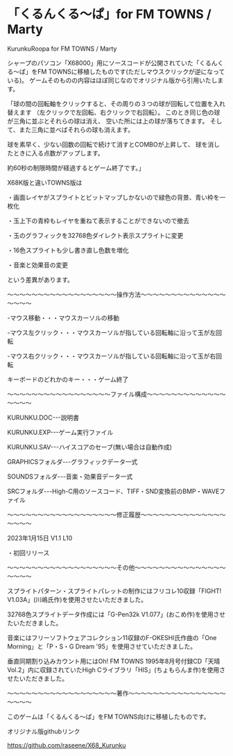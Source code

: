 # 「くるんくる～ぱ」for FM TOWNS / Marty
KurunkuRoopa for FM TOWNS / Marty

シャープのパソコン「X68000」用にソースコードが公開されていた「くるんくる～ぱ」をFM TOWNSに移植したものです(ただしマウスクリックが逆になっている)。
ゲームそのものの内容はほぼ同じなのでオリジナル版から引用いたします。

「球の間の回転軸をクリックすると、その周りの３つの球が回転して位置を入れ替えます
（左クリックで左回転、右クリックで右回転）。
 このとき同じ色の球が三角に並ぶとそれらの球は消え、
空いた所には上の球が落ちてきます。
そして、また三角に並べばそれらの球も消えます。


球を素早く、少ない回数の回転で続けて消すとCOMBOが上昇して、
球を消したときに入る点数がアップします。


約60秒の制限時間が経過するとゲーム終了です。」


X68K版と違いTOWNS版は

・画面レイヤがスプライトとビットマップしかないので緑色の背景、青い枠を一枚化

・玉上下の青枠もレイヤを重ねて表示することができないので撤去

・玉のグラフィックを32768色ダイレクト表示スプライトに変更

・16色スプライトも少し書き直し色数を増化

・音楽と効果音の変更

という差異があります。


～～～～～～～～～～～～～～～～～～操作方法～～～～～～～～～～～～～～～～～～

-マウス移動・・・マウスカーソルの移動

-マウス左クリック・・・マウスカーソルが指している回転軸に沿って玉が左回転

-マウス右クリック・・・マウスカーソルが指している回転軸に沿って玉が右回転

キーボードのどれかのキー・・・ゲーム終了


～～～～～～～～～～～～～～～～～ファイル構成～～～～～～～～～～～～～～～～～

KURUNKU.DOC---説明書

KURUNKU.EXP---ゲーム実行ファイル

KURUNKU.SAV---ハイスコアのセーブ(無い場合は自動作成)

GRAPHICSフォルダ---グラフィックデータ一式

SOUNDSフォルダ---音楽・効果音データ一式

SRCフォルダ---High-C用のソースコード、TIFF・SND変換前のBMP・WAVEファイル


～～～～～～～～～～～～～～～～～～修正履歴～～～～～～～～～～～～～～～～～～

2023年1月15日 V1.1 L10

・初回リリース


～～～～～～～～～～～～～～～～～～その他～～～～～～～～～～～～～～～～～～～

スプライトパターン・スプライトパレットの制作にはフリコレ10収録「FIGHT! V1.03A」(川嶋氏作)を使用させたいただきました。

32768色スプライトデータ作成には「G-Pen32k V1.077」(おこめ作)を使用させたいただきました。

音楽にはフリーソフトウェアコレクション11収録のF-OKESHI氏作曲の「One Morning」と「P・S・G Dream '95」を使用させていただきました。

垂直同期割り込みカウント用にはOh! FM TOWNS 1995年8月号付録CD「天晴 Vol.2」内に収録されていたHigh Cライブラリ「HIS」(ちょもらんま作)を使用させたいただきました。


～～～～～～～～～～～～～～～～～～著作～～～～～～～～～～～～～～～～～～～～

このゲームは「くるんくる～ぱ」をFM TOWNS向けに移植したものです。

オリジナル版githubリンク

https://github.com/raseene/X68_Kurunku
